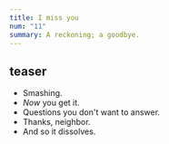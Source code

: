 ```yaml
---
title: I miss you
num: "11"
summary: A reckoning; a goodbye.
---
```

## teaser
- Smashing. <!--as the clock passes midnight i find worse and worse ways to describe these-->
- *Now* you get it. <!--KL, in general-->
- <span class="spoiler">Questions you don't want to answer.</span>
- Thanks, neighbor.
- <span class="spoiler">And so it dissolves.</span>